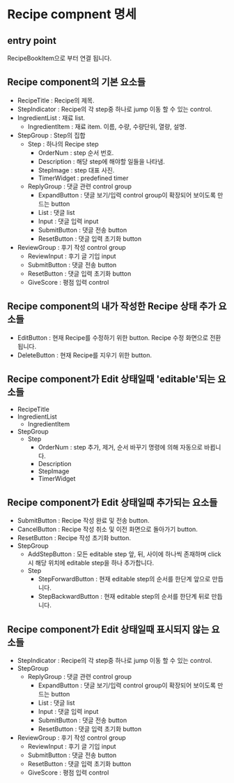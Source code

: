 # Recipe compnent 명세

## entry point

RecipeBookItem으로 부터 연결 됩니다.

## Recipe component의 기본 요소들

- RecipeTitle      : Recipe의 제목.
- StepIndicator    : Recipe의 각 step중 하나로 jump 이동 할 수 있는 control.
- IngredientList   : 재료 list.
  - IngredientItem : 재료 item. 이름, 수량, 수량단위, 열량, 설명.
- StepGroup        : Step의 집합
  - Step           : 하나의 Recipe step
    - OrderNum     : step 순서 번호.
    - Description  : 해당 step에 해야할 일들을 나타냄.
    - StepImage    : step 대표 사진.
    - TimerWidget  : predefined timer
  - ReplyGroup     : 댓글 관련 control group
    - ExpandButton : 댓글 보기/입력 control group이 확장되어 보이도록 만드는 button
    - List         : 댓글 list
    - Input        : 댓글 입력 input
    - SubmitButton : 댓글 전송 button
    - ResetButton  : 댓글 입력 초기화 button
- ReviewGroup      : 후기 작성 control group
  - ReviewInput    : 후기 글 기입 input
  - SubmitButton   : 댓글 전송 button
  - ResetButton    : 댓글 입력 초기화 button
  - GiveScore      : 평점 입력 control

## Recipe component의 내가 작성한 Recipe 상태 추가 요소들

- EditButton   : 현재 Recipe를 수정하기 위한 button. Recipe 수정 화면으로 전환 됩니다.
- DeleteButton : 현재 Recipe를 지우기 위한 button.

## Recipe component가 Edit 상태일때 'editable'되는 요소들

- RecipeTitle
- IngredientList
  - IngredientItem
- StepGroup
  - Step
    - OrderNum     : step 추가, 제거, 순서 바꾸기 명령에 의해 자동으로 바뀝니다.
    - Description
    - StepImage
    - TimerWidget

## Recipe component가 Edit 상태일때 추가되는 요소들

- SubmitButton : Recipe 작성 완료 및 전송 button.
- CancelButton : Recipe 작성 취소 및 이전 화면으로 돌아가기 button.
- ResetButton  : Recipe 작성 초기화 button.
- StepGroup
  - AddStepButton : 모든 editable step 앞, 뒤, 사이에 하나씩 존재하며 click시 해당 위치에 editable step을 하나 추가합니다.
  - Step
    - StepForwardButton : 현재 editable step의 순서를 한단계 앞으로 만듭니다.
    - StepBackwardButton : 현재 editable step의 순서를 한단계 뒤로 만듭니다.

## Recipe component가 Edit 상태일때 표시되지 않는 요소들

- StepIndicator    : Recipe의 각 step중 하나로 jump 이동 할 수 있는 control.
- StepGroup
  - ReplyGroup     : 댓글 관련 control group
    - ExpandButton : 댓글 보기/입력 control group이 확장되어 보이도록 만드는 button
    - List         : 댓글 list
    - Input        : 댓글 입력 input
    - SubmitButton : 댓글 전송 button
    - ResetButton  : 댓글 입력 초기화 button
- ReviewGroup      : 후기 작성 control group
  - ReviewInput    : 후기 글 기입 input
  - SubmitButton   : 댓글 전송 button
  - ResetButton    : 댓글 입력 초기화 button
  - GiveScore      : 평점 입력 control